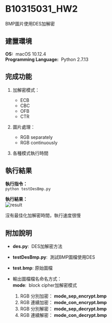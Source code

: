 #   B10315031_HW2
BMP圖片使用DES加解密  

##  建置環境
**OS:** &nbsp;macOS 10.12.4   
**Programming Language:** &nbsp;Python 2.7.13

##  完成功能
1.  加解密模式：  
    *   ECB
    *   CBC
    *   OFB
    *   CTR

2.  圖片處理：
    *   RGB separately
    *   RGB continuously

3.  各種模式執行時間

##  執行結果  
**執行指令：**   
```python testDesBmp.py```  

**執行結果：**  
![result](https://github.com/lindawan/B10315031_HW2/blob/master/result.png)

沒有最佳化加解密時間，執行速度很慢 

##  附加說明
*   **des.py**: &nbsp;DES加解密方法
  
*   **testDesBmp.py**:  &nbsp;測試BMP圖檔使用DES

*   **test.bmp**:&nbsp;原始圖檔

*   輸出圖檔檔名命名方式：   
    **mode**:&nbsp;&nbsp;block cipher加解密模式   
    1.  RGB 分別加密：   **mode_sep_encrypt.bmp** 
    2.  RGB 連續加密：   **mode_con_encrypt.bmp**
    3.  RGB 分別解密：   **mode_sep_decrypt.bmp**
    4.  RGB 連續解密：   **mode_con_decrypt.bmp**  
     
